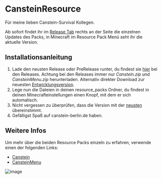 # CansteinResource

Für meine lieben Canstein-Survival Kollegen.

Ab sofort findet ihr im [Release Tab](https://github.com/Emilthesleeper/CansteinResource/releases) rechts an der Seite die einzelnen Updates des Packs, in Minecraft im Resource Pack Menü seht ihr die aktuelle Version.

## Installationsanleitung
1. Lade den neusten Release oder PreRelease runter, du findest sie [hier](https://github.com/Emilthesleeper/CansteinResource/releases) bei den Releases. Achtung bei den Releases immer nur *Canstein.zip* und *CansteinMenu.zip* herunterladen. Alternativ direkter Download zur neuesten [Entwicklungsversion](https://github.com/Emilthesleeper/CansteinResource/archive/refs/heads/main.zip).
2. Lege nun die Dateien in deinen resource_packs Ordner, du findest in deinen Minecrafteinstellungen einen Knopf, mit dem er sich automatisch.
3. Nicht vergessen zu überprüfen, dass die Version mit der [neusten](https://github.com/Emilthesleeper/CansteinResource/releases) übereinstimmt.
4. Gefälligst Spaß auf canstein-berlin.de haben.

## Weitere Infos
Um mehr über die beiden Resource Packs einzeln zu erfahren, verwende einen der folgenden Links:
 - [Canstein](https://github.com/Emilthesleeper/CansteinResource/tree/Canstein)
 - [CansteinMenu](https://github.com/Emilthesleeper/CansteinResource/tree/CansteinMenu)

![image](https://github.com/user-attachments/assets/cfd56bdd-911f-4446-b517-70df383834bb)
